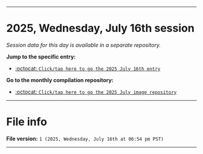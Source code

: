 
***

# 2025, Wednesday, July 16th session

_Session data for this day is available in a separate repository._

**Jump to the specific entry:**

- [:octocat: `Click/tap here to go the 2025 July 16th entry`](https://github.com/seanpm2001/SeansLifeArchive_Images_MotorWorld_CarFactory_Y2025_V7/tree/SeansLifeArchive_Images_MotorWorld_CarFactory_Y2025_V7_Main-dev/2025/07_July/16/)

**Go to the monthly compilation repository:**

- [:octocat: `Click/tap here to go the 2025 July image repository`](https://github.com/seanpm2001/SeansLifeArchive_Images_MotorWorld_CarFactory_Y2025_V7/)

***

# File info

**File version:** `1 (2025, Wednesday, July 16th at 06:54 pm PST)`

***
